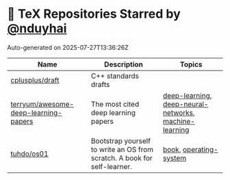 # 🌟 TeX Repositories Starred by [@nduyhai](https://github.com/nduyhai)

Auto-generated on 2025-07-27T13:36:26Z

| Name | Description | Topics |
|------|-------------|-------|
| [cplusplus/draft](https://github.com/cplusplus/draft) | C++ standards drafts |  |
| [terryum/awesome-deep-learning-papers](https://github.com/terryum/awesome-deep-learning-papers) | The most cited deep learning papers | [deep-learning](https://github.com/topics/deep-learning), [deep-neural-networks](https://github.com/topics/deep-neural-networks), [machine-learning](https://github.com/topics/machine-learning) |
| [tuhdo/os01](https://github.com/tuhdo/os01) | Bootstrap yourself to write an OS from scratch. A book for self-learner. | [book](https://github.com/topics/book), [operating-system](https://github.com/topics/operating-system) |
